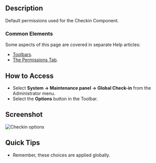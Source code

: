 <!-- Filename: Help4.x:Check-in:_Options / Display title: Check-in: Options -->

## Description

Default permissions used for the Checkin Component.

### Common Elements

Some aspects of this page are covered in separate Help articles:

* [Toolbars](jdocmanual?article=help/common-elements/toolbars).
* [The Permissions Tab](jdocmanual?article=help/common-elements/edit-permissions).

## How to Access

- Select **System → Maintenance panel → Global Check-in** from
  the Administrator menu.
- Select the **Options** button in the Toolbar.

## Screenshot

![Checkin options](../../../en/images/maintenance/check-in-options.png)

## Quick Tips

- Remember, these choices are applied globally.
